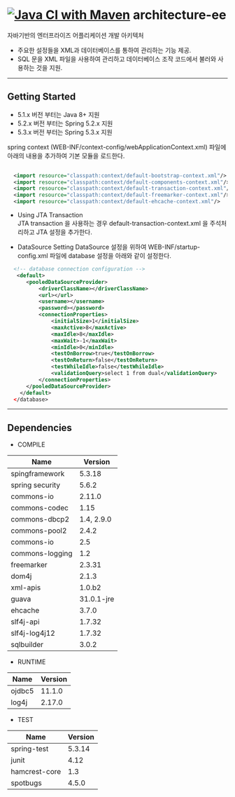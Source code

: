 # [![Java CI with Maven](https://github.com/andang72/architecture-ee/actions/workflows/maven.yml/badge.svg)](https://github.com/andang72/architecture-ee/actions/workflows/maven.yml) architecture-ee

자바기반의 엔터프라이즈 어플리케이션 개발 아키텍처

- 주요한 설정들을 XML과 데이터베이스를 통하여 관리하는 기능 제공.
- SQL 문을 XML 파일을 사용하여 관리하고 데이터베이스 조작 코드에서 불러와 사용하는 것을 지원.


------
## Getting Started

- 5.1.x 버전 부터는 Java 8+ 지원
- 5.2.x 버전 부터는 Spring 5.2.x 지원
- 5.3.x 버전 부터는 Spring 5.3.x 지원

spring context (WEB-INF/context-config/webApplicationContext.xml) 파일에 아래의 내용을 추가하여 기본 모듈을 로드한다.

```xml
	
  <import resource="classpath:context/default-bootstrap-context.xml"/>	
  <import resource="classpath:context/default-components-context.xml"/>
  <import resource="classpath:context/default-transaction-context.xml"/>
  <import resource="classpath:context/default-freemarker-context.xml"/>
  <import resource="classpath:context/default-ehcache-context.xml"/>
 ``` 

* Using JTA Transaction    
JTA transaction 을 사용하는 경우 default-transaction-context.xml 을 주석처리하고 JTA 설정을 추가한다.

* DataSource Setting
DataSource 설정을 위하여 WEB-INF/startup-config.xml 파일에 database 설정을 아래와 같이 설정한다.

```xml
  <!-- database connection configuration -->
   <default>
      <pooledDataSourceProvider> 
          <driverClassName></driverClassName> 
          <url></url>
          <username></username>
          <password></password>
          <connectionProperties>
              <initialSize>1</initialSize>
              <maxActive>8</maxActive>
              <maxIdle>8</maxIdle>
              <maxWait>-1</maxWait>
              <minIdle>0</minIdle>
              <testOnBorrow>true</testOnBorrow>
              <testOnReturn>false</testOnReturn>
              <testWhileIdle>false</testWhileIdle>
              <validationQuery>select 1 from dual</validationQuery>
          </connectionProperties>
      </pooledDataSourceProvider>
    </default> 
  </database> 
 ``` 
  
------

## Dependencies

* COMPILE

| Name | Version |
|------------|---------|
| spingframework | 5.3.18 |
| spring security | 5.6.2 |
| commons-io | 2.11.0 |
| commons-codec | 1.15 |
| commons-dbcp2 | 1.4, 2.9.0 |
| commons-pool2 | 2.4.2 |
| commons-io | 2.5 |
| commons-logging | 1.2 |
| freemarker | 2.3.31 |
| dom4j | 2.1.3 |
| xml-apis | 1.0.b2 |
| guava | 31.0.1-jre |
| ehcache | 3.7.0 |
| slf4j-api | 1.7.32 |
| slf4j-log4j12 | 1.7.32 |
| sqlbuilder | 3.0.2 |


* RUNTIME

| Name | Version |
|------------|---------|
|   ojdbc5 | 11.1.0 |
|   log4j | 2.17.0 |

* TEST

| Name | Version |
|------------|---------|
|  spring-test | 5.3.14 |
|  junit | 4.12 |
|  hamcrest-core | 1.3 |
|  spotbugs | 4.5.0 |



